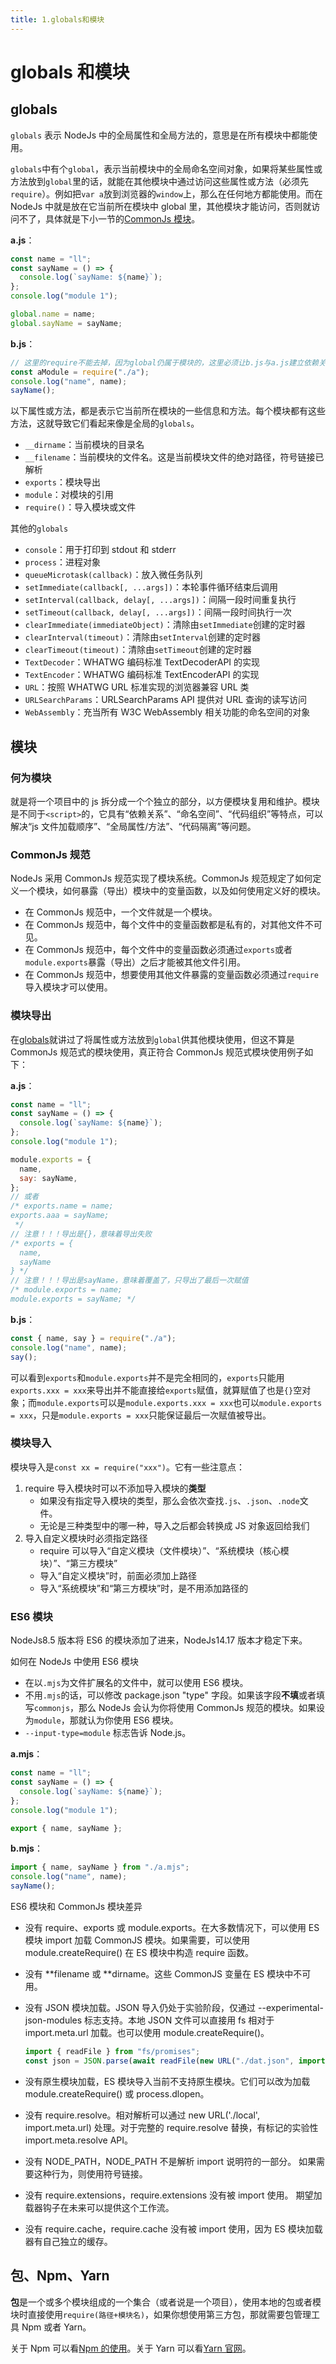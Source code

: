 ```yaml
---
title: 1.globals和模块
---
```


# globals 和模块

## globals

`globals` 表示 NodeJs 中的全局属性和全局方法的，意思是在所有模块中都能使用。

`globals`中有个`global`，表示当前模块中的全局命名空间对象，如果将某些属性或方法放到`global`里的话，就能在其他模块中通过访问这些属性或方法（必须先`require`）。例如把`var a`放到浏览器的`window`上，那么在任何地方都能使用。而在 NodeJs 中就是放在它当前所在模块中 global 里，其他模块才能访问，否则就访问不了，具体就是下小一节的[CommonJs 模块](./1.globals和模块.md#CommonJs模块)。

**a.js**：

```js
const name = "ll";
const sayName = () => {
  console.log(`sayName: ${name}`);
};
console.log("module 1");

global.name = name;
global.sayName = sayName;
```

**b.js**：

```js
// 这里的require不能去掉，因为global仍属于模块的，这里必须让b.js与a.js建立依赖关系才能使用name和sayName
const aModule = require("./a");
console.log("name", name);
sayName();
```

以下属性或方法，都是表示它当前所在模块的一些信息和方法。每个模块都有这些方法，这就导致它们看起来像是全局的`globals`。

- `__dirname`：当前模块的目录名
- `__filename`：当前模块的文件名。这是当前模块文件的绝对路径，符号链接已解析
- `exports`：模块导出
- `module`：对模块的引用
- `require()`：导入模块或文件

其他的`globals`

- `console`：用于打印到 stdout 和 stderr
- `process`：进程对象
- `queueMicrotask(callback)`：放入微任务队列
- `setImmediate(callback[, ...args])`：本轮事件循环结束后调用
- `setInterval(callback, delay[, ...args])`：间隔一段时间重复执行
- `setTimeout(callback, delay[, ...args])`：间隔一段时间执行一次
- `clearImmediate(immediateObject)`：清除由`setImmediate`创建的定时器
- `clearInterval(timeout)`：清除由`setInterval`创建的定时器
- `clearTimeout(timeout)`：清除由`setTimeout`创建的定时器
- `TextDecoder`：WHATWG 编码标准 TextDecoderAPI 的实现
- `TextEncoder`：WHATWG 编码标准 TextEncoderAPI 的实现
- `URL`：按照 WHATWG URL 标准实现的浏览器兼容 URL 类
- `URLSearchParams`：URLSearchParams API 提供对 URL 查询的读写访问
- `WebAssembly`：充当所有 W3C WebAssembly 相关功能的命名空间的对象

## 模块

### 何为模块

就是将一个项目中的 js 拆分成一个个独立的部分，以方便模块复用和维护。模块是不同于`<script>`的，它具有“依赖关系”、“命名空间”、“代码组织”等特点，可以解决“js 文件加载顺序”、“全局属性/方法”、“代码隔离”等问题。

### CommonJs 规范

NodeJs 采用 CommonJs 规范实现了模块系统。CommonJs 规范规定了如何定义一个模块，如何暴露（导出）模块中的变量函数，以及如何使用定义好的模块。

- 在 CommonJs 规范中，一个文件就是一个模块。
- 在 CommonJs 规范中，每个文件中的变量函数都是私有的，对其他文件不可见。
- 在 CommonJs 规范中，每个文件中的变量函数必须通过`exports`或者`module.exports`暴露（导出）之后才能被其他文件引用。
- 在 CommonJs 规范中，想要使用其他文件暴露的变量函数必须通过`require`导入模块才可以使用。

### 模块导出

在[globals](./1.globals和模块.md#globals)就讲过了将属性或方法放到`global`供其他模块使用，但这不算是 CommonJs 规范式的模块使用，真正符合 CommonJs 规范式模块使用例子如下：

**a.js**：

```js
const name = "ll";
const sayName = () => {
  console.log(`sayName: ${name}`);
};
console.log("module 1");

module.exports = {
  name,
  say: sayName,
};
// 或者
/* exports.name = name;
exports.aaa = sayName;
 */
// 注意！！！导出是{}，意味着导出失败
/* exports = {
  name,
  sayName
} */
// 注意！！！导出是sayName，意味着覆盖了，只导出了最后一次赋值
/* module.exports = name;
module.exports = sayName; */
```

**b.js**：

```js
const { name, say } = require("./a");
console.log("name", name);
say();
```

可以看到`exports`和`module.exports`并不是完全相同的，`exports`只能用`exports.xxx = xxx`来导出并不能直接给`exports`赋值，就算赋值了也是`{}`空对象；而`module.exports`可以是`module.exports.xxx = xxx`也可以`module.exports = xxx`，只是`module.exports = xxx`只能保证最后一次赋值被导出。

### 模块导入

模块导入是`const xx = require("xxx")`。它有一些注意点：

1. require 导入模块时可以不添加导入模块的**类型**
   - 如果没有指定导入模块的类型，那么会依次查找`.js`、`.json`、`.node`文件。
   - 无论是三种类型中的哪一种，导入之后都会转换成 JS 对象返回给我们
2. 导入自定义模块时必须指定路径
   - require 可以导入“自定义模块（文件模块）”、“系统模块（核心模块）”、“第三方模块”
   - 导入“自定义模块”时，前面必须加上路径
   - 导入“系统模块”和“第三方模块”时，是不用添加路径的

### ES6 模块

NodeJs8.5 版本将 ES6 的模块添加了进来，NodeJs14.17 版本才稳定下来。

如何在 NodeJs 中使用 ES6 模块

- 在以`.mjs`为文件扩展名的文件中，就可以使用 ES6 模块。
- 不用`.mjs`的话，可以修改 package.json "type" 字段。如果该字段**不填**或者填写`commonjs`，那么 NodeJs 会认为你将使用 CommonJs 规范的模块。如果设为`module`，那就认为你使用 ES6 模块。
- `--input-type=module` 标志告诉 Node.js。

**a.mjs**：

```js
const name = "ll";
const sayName = () => {
  console.log(`sayName: ${name}`);
};
console.log("module 1");

export { name, sayName };
```

**b.mjs**：

```js
import { name, sayName } from "./a.mjs";
console.log("name", name);
sayName();
```

ES6 模块和 CommonJs 模块差异

- 没有 require、exports 或 module.exports。在大多数情况下，可以使用 ES 模块 import 加载 CommonJS 模块。如果需要，可以使用 module.createRequire() 在 ES 模块中构造 require 函数。
- 没有 **filename 或 **dirname。这些 CommonJS 变量在 ES 模块中不可用。
- 没有 JSON 模块加载。JSON 导入仍处于实验阶段，仅通过 --experimental-json-modules 标志支持。本地 JSON 文件可以直接用 fs 相对于 import.meta.url 加载。也可以使用 module.createRequire()。

  ```js
  import { readFile } from "fs/promises";
  const json = JSON.parse(await readFile(new URL("./dat.json", import.meta.url)));
  ```

- 没有原生模块加载，ES 模块导入当前不支持原生模块。它们可以改为加载 module.createRequire() 或 process.dlopen。
- 没有 require.resolve。相对解析可以通过 new URL('./local', import.meta.url) 处理。对于完整的 require.resolve 替换，有标记的实验性 import.meta.resolve API。
- 没有 NODE_PATH，NODE_PATH 不是解析 import 说明符的一部分。 如果需要这种行为，则使用符号链接。
- 没有 require.extensions，require.extensions 没有被 import 使用。 期望加载器钩子在未来可以提供这个工作流。
- 没有 require.cache，require.cache 没有被 import 使用，因为 ES 模块加载器有自己独立的缓存。

## 包、Npm、Yarn

**包**是一个或多个模块组成的一个集合（或者说是一个项目），使用本地的包或者模块时直接使用`require(路径+模块名)`，如果你想使用第三方包，那就需要包管理工具 Npm 或者 Yarn。

关于 Npm 可以看[Npm 的使用](/book-web/常用工具/Npm的使用.md)。关于 Yarn 可以看[Yarn 官网](https://yarn.bootcss.com/docs/usage)。
